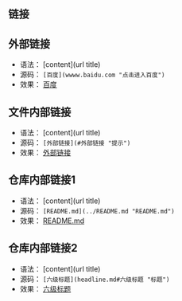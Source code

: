## 链接 ##

## 外部链接 ##
- 语法：
[content](url title)
- 源码：
    `[百度](wwww.baidu.com "点击进入百度")`
- 效果：
[百度](wwww.baidu.com "点击进入百度")
## 文件内部链接 ##
- 语法：
[content](url title)
- 源码：
`[外部链接](#外部链接 "提示")`
- 效果：
[外部链接](#外部链接 "提示")
## 仓库内部链接1 ##
- 语法：
[content](url title)
- 源码：
  `[README.md](../README.md "README.md")`
- 效果：
[README.md](../README.md "README.md")
## 仓库内部链接2 ##
- 语法：
[content](url title)
- 源码：
  `[六级标题](headline.md#六级标题 "标题")`
- 效果：
[六级标题](headline.md#六级标题 "标题")
